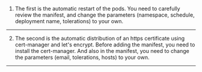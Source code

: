 1. The first is the automatic restart of the pods. You need to carefully review the manifest, and change the parameters (namespace, schedule, deployment name, tolerations) to your own.
----------------------------------------------------------------------------------------------------------------------------------------------------------------------------------------
2. The second is the automatic distribution of an https certificate using cert-manager and let's encrypt. Before adding the manifest, you need to install the cert-manager. 
   And also in the manifest, you need to change the parameters (email, tolerations, hosts) to your own.
----------------------------------------------------------------------------------------------------------------------------------------------------------------------------------------
